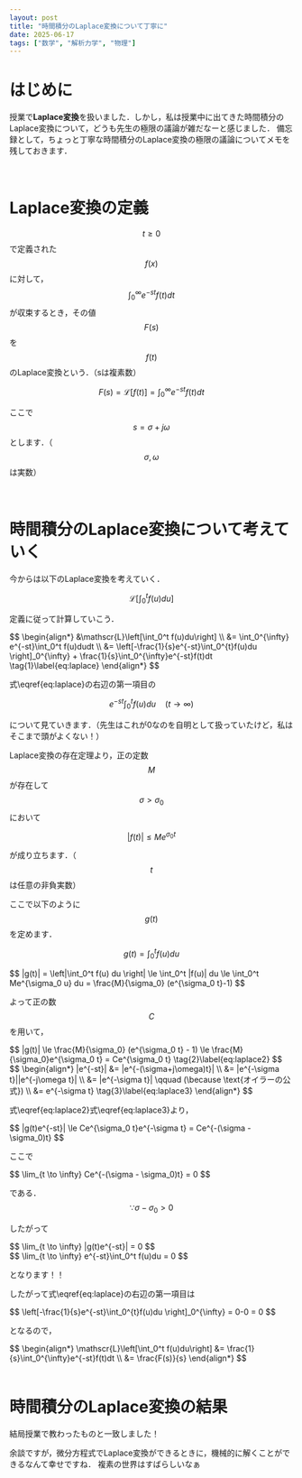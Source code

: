 ```yaml
---
layout: post
title: "時間積分のLaplace変換について丁寧に"
date: 2025-06-17
tags: ["数学", "解析力学", "物理"]
---
```


# はじめに

授業で**Laplace変換**を扱いました．しかし，私は授業中に出てきた時間積分のLaplace変換について，どうも先生の極限の議論が雑だなーと感じました．
備忘録として，ちょっと丁寧な時間積分のLaplace変換の極限の議論についてメモを残しておきます．

<br>

# Laplace変換の定義

$$t\ge 0$$ で定義された $$f(x)$$ に対して，$$\int_0^{\infty} e^{-st}f(t)dt$$ が収束するとき，その値$$F(s)$$を$$f(t)$$のLaplace変換という．（sは複素数）

$$
F(s) = \mathscr{L}[f(t)] = \int_0^{\infty} e^{-st}f(t)dt
$$

ここで$$s = \sigma + j\omega$$ とします．（$$\sigma, \omega$$ は実数）

<br>

# 時間積分のLaplace変換について考えていく

今からは以下のLaplace変換を考えていく．

$$
\mathscr{L}\left[\int_0^t f(u)du\right]
$$

定義に従って計算していこう．

<div style="overflow-x: auto">
$$
\begin{align*}
&\mathscr{L}\left[\int_0^t f(u)du\right] \\
&= \int_0^{\infty} e^{-st}\int_0^t f(u)dudt \\
&= \left[-\frac{1}{s}e^{-st}\int_0^{t}f(u)du \right]_0^{\infty} + \frac{1}{s}\int_0^{\infty}e^{-st}f(t)dt \tag{1}\label{eq:laplace}
\end{align*}
$$
</div>

式\eqref{eq:laplace}の右辺の第一項目の

$$
e^{-st} \int_0^t f(u)du \quad (t \to \infty)
$$

について見ていきます．（先生はこれが0なのを自明として扱っていたけど，私はそこまで頭がよくない！）

Laplace変換の存在定理より，正の定数$$M$$が存在して $$\sigma > \sigma_0$$ において

$$
|f(t)| \le Me^{\sigma_0 t}
$$

が成り立ちます．（$$t$$は任意の非負実数）

ここで以下のように $$g(t)$$ を定めます．

$$
g(t) = \int_0^t f(u) du
$$

<div style="overflow-x: auto">
$$
|g(t)| = \left|\int_0^t f(u) du \right| \le \int_0^t |f(u)| du \le \int_0^t Me^{\sigma_0 u} du = \frac{M}{\sigma_0} (e^{\sigma_0 t}-1)
$$
</div>

よって正の数$$C$$を用いて，

<div style="overflow-x: auto">
$$
|g(t)| \le \frac{M}{\sigma_0} (e^{\sigma_0 t} - 1) \le \frac{M}{\sigma_0}e^{\sigma_0 t} = Ce^{\sigma_0 t} \tag{2}\label{eq:laplace2}
$$
</div>



<div style="overflow-x: auto">
$$
\begin{align*}
|e^{-st}| &= |e^{-(\sigma+j\omega)t}| \\
&= |e^{-\sigma t}||e^{-j\omega t}| \\
&= |e^{-\sigma t}| \qquad (\because \text{オイラーの公式}) \\
&= e^{-\sigma t} \tag{3}\label{eq:laplace3}
\end{align*}
$$
</div>

式\eqref{eq:laplace2}式\eqref{eq:laplace3}より，

<div style="overflow-x: auto">
$$
|g(t)e^{-st}| \le Ce^{\sigma_0 t}e^{-\sigma t} = Ce^{-(\sigma - \sigma_0)t}
$$
</div>

ここで

<div style="overflow-x: auto">
$$
\lim_{t \to \infty} Ce^{-(\sigma - \sigma_0)t} = 0
$$
</div>

である．$$\because \sigma-\sigma_0 > 0$$

したがって

<div style="overflow-x: auto">
$$
\lim_{t \to \infty} |g(t)e^{-st}| = 0
$$
</div>

<div style="overflow-x: auto">
$$
\lim_{t \to \infty} e^{-st}\int_0^t f(u)du = 0
$$
</div>

となります！！

したがって式\eqref{eq:laplace}の右辺の第一項目は

<div style="overflow-x: auto">
$$
\left[-\frac{1}{s}e^{-st}\int_0^{t}f(u)du \right]_0^{\infty} = 0-0 = 0
$$
</div>

となるので，


<div style="overflow-x: auto">
$$
\begin{align*}
\mathscr{L}\left[\int_0^t f(u)du\right] &= \frac{1}{s}\int_0^{\infty}e^{-st}f(t)dt \\
&= \frac{F(s)}{s}
\end{align*}
$$
</div>

<br>

# 時間積分のLaplace変換の結果

結局授業で教わったものと一致しました！

余談ですが，微分方程式でLaplace変換ができるときに，機械的に解くことができるなんて幸せですね．
複素の世界はすばらしいなぁ